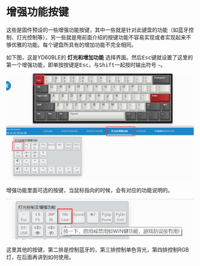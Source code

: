 # 增强功能按键

这些是固件预设的一些增强功能按键，其中一些就是针对此键盘的功能（如蓝牙控制、灯光控制等），另一些就是用前面介绍的按键功能不容易实现或者实现起来不够优雅的功能。每个键盘所具有的增加功能不完全相同。

如下图，这是YD60BLE的 **灯光和增加功能** 选择界面。然后<kbd>Esc</kbd>键就设置了这里的第一个增强功能，即单按按键是<kbd>Esc</kbd>，与<kbd>Shift</kbd>一起按时输出符号 `~`。

![|660](assets/user-fn-01.png)

增强功能里面可选的按键，当鼠标指向的时候，会有对应的功能说明的。

![|660](assets/user-fn-02.png)

这里其他的按键，第二排是控制蓝牙的，第三排控制单色背光，第四排控制RGB灯，在后面再讲到如何使用。